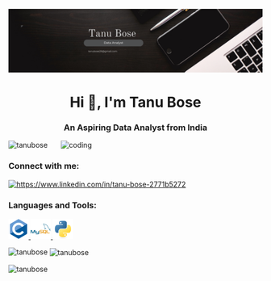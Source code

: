 ![logo](https://github.com/Tanubose/Tanubose/blob/main/Black%20and%20White%20Modern%20Professional%20Sales%20and%20Marketing%20Profile%20LinkedIn%20Banner%20(1).png)
<h1 align="center">Hi 👋, I'm Tanu Bose</h1>
<h3 align="center">An Aspiring Data Analyst from India</h3>
<img align="right" alt="coding" width="400" src="https://github.com/user-attachments/assets/4f04b168-5908-4aea-869e-a3fb0a20efa6">

<p align="left"> <img src="https://komarev.com/ghpvc/?username=tanubose&label=Profile%20views&color=0e75b6&style=flat" alt="tanubose" /> </p>

<h3 align="left">Connect with me:</h3>
<p align="left">
<a href="https://linkedin.com/in/https://www.linkedin.com/in/tanu-bose-2771b5272" target="blank"><img align="center" src="https://raw.githubusercontent.com/rahuldkjain/github-profile-readme-generator/master/src/images/icons/Social/linked-in-alt.svg" alt="https://www.linkedin.com/in/tanu-bose-2771b5272" height="30" width="40" /></a>
</p>

<h3 align="left">Languages and Tools:</h3>
<p align="left"> <a href="https://www.cprogramming.com/" target="_blank" rel="noreferrer"> <img src="https://raw.githubusercontent.com/devicons/devicon/master/icons/c/c-original.svg" alt="c" width="40" height="40"/> </a> <a href="https://www.mysql.com/" target="_blank" rel="noreferrer"> <img src="https://raw.githubusercontent.com/devicons/devicon/master/icons/mysql/mysql-original-wordmark.svg" alt="mysql" width="40" height="40"/> </a> <a href="https://www.python.org" target="_blank" rel="noreferrer"> <img src="https://raw.githubusercontent.com/devicons/devicon/master/icons/python/python-original.svg" alt="python" width="40" height="40"/> </a> </p>

<p><img align="left" src="https://github-readme-stats.vercel.app/api/top-langs?username=tanubose&show_icons=true&locale=en&layout=compact" alt="tanubose" /></p>

<p>&nbsp;<img align="center" src="https://github-readme-stats.vercel.app/api?username=tanubose&show_icons=true&locale=en" alt="tanubose" /></p>

<p><img align="center" src="https://github-readme-streak-stats.herokuapp.com/?user=tanubose&" alt="tanubose" /></p>
